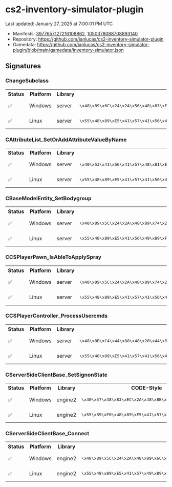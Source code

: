 # cs2-inventory-simulator-plugin 

Last updated: January 27, 2025 at 7:00:01 PM UTC

* Manifests: [3977657127216108862](https://steamdb.info/depot/2347771/history/?changeid=M:3977657127216108862), [1050378088708893140](https://steamdb.info/depot/2347773/history/?changeid=M:1050378088708893140)
* Repository: https://github.com/ianlucas/cs2-inventory-simulator-plugin
* Gamedata: https://github.com/ianlucas/cs2-inventory-simulator-plugin/blob/main/gamedata/inventory-simulator.json

## Signatures

### ChangeSubclass

<table>
<tr><th>Status</th><th>Platform</th><th>Library</th><th>CODE-Style</th><th>IDA-Style</th></tr><tr><td>✅</td><td>Windows</td><td>server</td><td>
<pre>
\x48\x89\x6C\x24\x2A\x56\x48\x83\xEC\x2A\x48\x8B\xEA\x48\x8B\xF1\xE8\x2A\x2A\x2A\x2A\x84\xC0\x0F\x84
</pre>
</td><td>
<pre>
48 89 6C 24 ? 56 48 83 EC ? 48 8B EA 48 8B F1 E8 ? ? ? ? 84 C0 0F 84
</pre>
</td></tr><tr><td>✅</td><td>Linux</td><td>server</td><td>
<pre>
\x55\x48\x89\xE5\x41\x57\x41\x56\x41\x55\x49\x89\xF5\x41\x54\x49\x89\xFC\x53\x48\x81\xEC\x2A\x2A\x2A\x2A\xE8\x2A\x2A\x2A\x2A\x84\xC0\x74\x2A\x48\x8D\x05
</pre>
</td><td>
<pre>
55 48 89 E5 41 57 41 56 41 55 49 89 F5 41 54 49 89 FC 53 48 81 EC ? ? ? ? E8 ? ? ? ? 84 C0 74 ? 48 8D 05
</pre>
</td></tr></table>

### CAttributeList_SetOrAddAttributeValueByName

<table>
<tr><th>Status</th><th>Platform</th><th>Library</th><th>CODE-Style</th><th>IDA-Style</th></tr><tr><td>✅</td><td>Windows</td><td>server</td><td>
<pre>
\x40\x53\x41\x56\x41\x57\x48\x81\xEC\x2A\x2A\x2A\x2A\x0F\x29\x74\x24
</pre>
</td><td>
<pre>
40 53 41 56 41 57 48 81 EC ? ? ? ? 0F 29 74 24
</pre>
</td></tr><tr><td>✅</td><td>Linux</td><td>server</td><td>
<pre>
\x55\x48\x89\xE5\x41\x57\x41\x56\x49\x89\xFE\x41\x55\x41\x54\x49\x89\xF4\x53\x48\x83\xEC\x2A\xF3\x0F\x11\x85
</pre>
</td><td>
<pre>
55 48 89 E5 41 57 41 56 49 89 FE 41 55 41 54 49 89 F4 53 48 83 EC ? F3 0F 11 85
</pre>
</td></tr></table>

### CBaseModelEntity_SetBodygroup

<table>
<tr><th>Status</th><th>Platform</th><th>Library</th><th>CODE-Style</th><th>IDA-Style</th></tr><tr><td>✅</td><td>Windows</td><td>server</td><td>
<pre>
\x48\x89\x5C\x24\x2A\x48\x89\x74\x24\x2A\x57\x48\x83\xEC\x2A\x41\x8B\xF8\x48\x8B\xF2\x48\x8B\xD9\xE8
</pre>
</td><td>
<pre>
48 89 5C 24 ? 48 89 74 24 ? 57 48 83 EC ? 41 8B F8 48 8B F2 48 8B D9 E8
</pre>
</td></tr><tr><td>✅</td><td>Linux</td><td>server</td><td>
<pre>
\x55\x48\x89\xE5\x41\x56\x49\x89\xF6\x41\x55\x41\x89\xD5\x41\x54\x49\x89\xFC\x48\x83\xEC
</pre>
</td><td>
<pre>
55 48 89 E5 41 56 49 89 F6 41 55 41 89 D5 41 54 49 89 FC 48 83 EC
</pre>
</td></tr></table>

### CCSPlayerPawn_IsAbleToApplySpray

<table>
<tr><th>Status</th><th>Platform</th><th>Library</th><th>CODE-Style</th><th>IDA-Style</th></tr><tr><td>✅</td><td>Windows</td><td>server</td><td>
<pre>
\x48\x89\x5C\x24\x2A\x48\x89\x74\x24\x2A\x48\x89\x7C\x24\x2A\x4C\x89\x74\x24\x2A\x55\x48\x8D\xAC\x24\x2A\x2A\x2A\x2A\x48\x81\xEC\x2A\x2A\x2A\x2A\x49\x8B\xF1
</pre>
</td><td>
<pre>
48 89 5C 24 ? 48 89 74 24 ? 48 89 7C 24 ? 4C 89 74 24 ? 55 48 8D AC 24 ? ? ? ? 48 81 EC ? ? ? ? 49 8B F1
</pre>
</td></tr><tr><td>✅</td><td>Linux</td><td>server</td><td>
<pre>
\x55\x48\x89\xE5\x41\x57\x41\x56\x49\x89\xFE\x41\x55\x49\x89\xD5\x41\x54\x48\x8D\x95
</pre>
</td><td>
<pre>
55 48 89 E5 41 57 41 56 49 89 FE 41 55 49 89 D5 41 54 48 8D 95
</pre>
</td></tr></table>

### CCSPlayerController_ProcessUsercmds

<table>
<tr><th>Status</th><th>Platform</th><th>Library</th><th>CODE-Style</th><th>IDA-Style</th></tr><tr><td>✅</td><td>Windows</td><td>server</td><td>
<pre>
\x48\x8B\xC4\x44\x88\x48\x20\x44\x89\x40\x18\x48\x89\x50\x10\x53
</pre>
</td><td>
<pre>
48 8B C4 44 88 48 20 44 89 40 18 48 89 50 10 53
</pre>
</td></tr><tr><td>✅</td><td>Linux</td><td>server</td><td>
<pre>
\x55\x48\x89\xE5\x41\x57\x41\x56\x41\x89\xD6\x41\x55\x41\x54\x49\x89\xFC\x53\x48\x83\xEC\x38
</pre>
</td><td>
<pre>
55 48 89 E5 41 57 41 56 41 89 D6 41 55 41 54 49 89 FC 53 48 83 EC 38
</pre>
</td></tr></table>

### CServerSideClientBase_SetSignonState

<table>
<tr><th>Status</th><th>Platform</th><th>Library</th><th>CODE-Style</th><th>IDA-Style</th></tr><tr><td>✅</td><td>Windows</td><td>engine2</td><td>
<pre>
\x40\x57\x48\x83\xEC\x2A\x48\x8B\xF9\x48\x89\x74\x24
</pre>
</td><td>
<pre>
40 57 48 83 EC ? 48 8B F9 48 89 74 24
</pre>
</td></tr><tr><td>✅</td><td>Linux</td><td>engine2</td><td>
<pre>
\x55\x89\xF0\x48\x89\xE5\x41\x57\x41\x56
</pre>
</td><td>
<pre>
55 89 F0 48 89 E5 41 57 41 56
</pre>
</td></tr></table>

### CServerSideClientBase_Connect

<table>
<tr><th>Status</th><th>Platform</th><th>Library</th><th>CODE-Style</th><th>IDA-Style</th></tr><tr><td>✅</td><td>Windows</td><td>engine2</td><td>
<pre>
\x48\x89\x5C\x24\x2A\x48\x89\x6C\x24\x2A\x48\x89\x74\x24\x2A\x48\x89\x7C\x24\x2A\x41\x54\x41\x56\x41\x57\x48\x83\xEC\x2A\x4C\x8B\xBC\x24\x2A\x2A\x2A\x2A\x4D\x8B\xE0\x41\x0F\xB7\xF1\x4C\x8B\xF1\x4D\x85\xFF\x74\x2A\x49\x8B\x07\x49\x8B\xCF\xFF\x50\x2A\xBB\x2A\x2A\x2A\x2A\x84\xC0\x74\x2A\xBB\x2A\x2A\x2A\x2A\x8B\x0D\x2A\x2A\x2A\x2A\x8B\xD3\xFF\x15\x2A\x2A\x2A\x2A\x0F\xB6\xAC\x24\x2A\x2A\x2A\x2A\x84\xC0\x74\x2A\x4D\x85\xFF\x74\x2A\x49\x8B\x07\x49\x8B\xCF\xFF\x50\x2A\x48\x8B\xD0\xEB\x2A\x48\x8D\x15\x2A\x2A\x2A\x2A\x8B\x0D\x2A\x2A\x2A\x2A\x4C\x8D\x05\x2A\x2A\x2A\x2A\x48\x89\x54\x24\x2A\x4D\x8B\xCC\x89\x6C\x24\x2A\x8B\xD3\x89\x74\x24\x2A\xFF\x15\x2A\x2A\x2A\x2A\x40\x84\xED\x75\x2A\x45\x33\xC0\x48\x8D\x0D\x2A\x2A\x2A\x2A\x41\x8D\x50\x2A\xE8\x2A\x2A\x2A\x2A\x49\x8B\x06\x49\x8B\xCE\x49\x8B\xBE\x2A\x2A\x2A\x2A\x49\x8B\x9E\x2A\x2A\x2A\x2A\xFF\x50\x2A\xB9\x2A\x2A\x2A\x2A\x49\x89\xBE\x2A\x2A\x2A\x2A\x49\x89\xBE\x2A\x2A\x2A\x2A\x49\x89\x9E\x2A\x2A\x2A\x2A\x66\x41\x89\xB6\x2A\x2A\x2A\x2A\xFF\x15\x2A\x2A\x2A\x2A\x33\xFF
</pre>
</td><td>
<pre>
48 89 5C 24 ? 48 89 6C 24 ? 48 89 74 24 ? 48 89 7C 24 ? 41 54 41 56 41 57 48 83 EC ? 4C 8B BC 24 ? ? ? ? 4D 8B E0 41 0F B7 F1 4C 8B F1 4D 85 FF 74 ? 49 8B 07 49 8B CF FF 50 ? BB ? ? ? ? 84 C0 74 ? BB ? ? ? ? 8B 0D ? ? ? ? 8B D3 FF 15 ? ? ? ? 0F B6 AC 24 ? ? ? ? 84 C0 74 ? 4D 85 FF 74 ? 49 8B 07 49 8B CF FF 50 ? 48 8B D0 EB ? 48 8D 15 ? ? ? ? 8B 0D ? ? ? ? 4C 8D 05 ? ? ? ? 48 89 54 24 ? 4D 8B CC 89 6C 24 ? 8B D3 89 74 24 ? FF 15 ? ? ? ? 40 84 ED 75 ? 45 33 C0 48 8D 0D ? ? ? ? 41 8D 50 ? E8 ? ? ? ? 49 8B 06 49 8B CE 49 8B BE ? ? ? ? 49 8B 9E ? ? ? ? FF 50 ? B9 ? ? ? ? 49 89 BE ? ? ? ? 49 89 BE ? ? ? ? 49 89 9E ? ? ? ? 66 41 89 B6 ? ? ? ? FF 15 ? ? ? ? 33 FF
</pre>
</td></tr><tr><td>✅</td><td>Linux</td><td>engine2</td><td>
<pre>
\x55\x48\x89\xE5\x41\x57\x49\x89\xFF\x41\x56\x41\x55\x41\x89\xCD
</pre>
</td><td>
<pre>
55 48 89 E5 41 57 49 89 FF 41 56 41 55 41 89 CD
</pre>
</td></tr></table>

